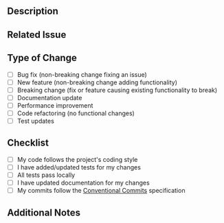 ## Description
<!-- Provide a clear and concise description of your changes -->

## Related Issue
<!-- Link to the issue this PR addresses, if applicable -->

## Type of Change
<!-- Mark with an `x` all the applicable choices -->
- [ ] Bug fix (non-breaking change fixing an issue)
- [ ] New feature (non-breaking change adding functionality)
- [ ] Breaking change (fix or feature causing existing functionality to break)
- [ ] Documentation update
- [ ] Performance improvement
- [ ] Code refactoring (no functional changes)
- [ ] Test updates

## Checklist
<!-- Mark with an `x` all the applicable choices -->
- [ ] My code follows the project's coding style
- [ ] I have added/updated tests for my changes
- [ ] All tests pass locally
- [ ] I have updated documentation for my changes
- [ ] My commits follow the [Conventional Commits](https://www.conventionalcommits.org/) specification

## Additional Notes
<!-- Any other information or context that might be helpful -->